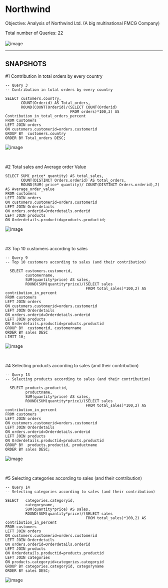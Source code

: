 # Northwind
Objective: Analysis of Northwind Ltd. (A big multinational FMCG Company)

Total number of Queries: 22  <br><br>
![image](https://github.com/user-attachments/assets/a3336fba-d72a-4e89-a696-1ec359e23f68)

---
## SNAPSHOTS  


#1 Contribution in total orders by every country   <BR>

```
-- Query 3
-- Contribution in total orders by every country

SELECT customers.country, 
       COUNT(Orderid) AS Total_orders,
       ROUND(COUNT(Orderid)/(SELECT COUNT(Orderid)
                             FROM orders)*100,3) AS Contribution_in_total_orders_percent
FROM Customers
LEFT JOIN orders
ON customers.customerid=orders.customerid
GROUP BY  customers.country
ORDER BY Total_orders DESC;
```

![image](https://github.com/user-attachments/assets/c4c43574-b16a-473f-b502-95e0632e4014)

<BR>

#2 Total sales and Average order Value  <BR>

```
SELECT SUM( price* quantity) AS total_sales,
       COUNT(DISTINCT Orders.orderid) AS total_orders,
       ROUND(SUM( price* quantity)/ COUNT(DISTINCT Orders.orderid),2) AS Average_order_value
FROM customers
LEFT JOIN orders
ON customers.customerid=orders.customerid
LEFT JOIN Orderdetails
ON orders.orderid=Orderdetails.orderid
LEFT JOIN products
ON Orderdetails.productid=products.productid;

```
![image](https://github.com/user-attachments/assets/2f1bfb57-6202-4090-9173-16259526f983)

<BR>

#3 Top 10 customers according to sales <BR>

```
-- Query 9
-- Top 10 customers according to sales (and their contribution)

  SELECT customers.customerid,
         customername,
         SUM(quantity*price) AS sales,
         ROUND(SUM(quantity*price)/(SELECT sales
                                    FROM total_sales)*100,2) AS contribution_in_percent
FROM customers
LEFT JOIN orders
ON customers.customerid=orders.customerid
LEFT JOIN Orderdetails
ON orders.orderid=Orderdetails.orderid
LEFT JOIN products
ON Orderdetails.productid=products.productid
GROUP BY  customerid, customername
ORDER BY sales DESC
LIMIT 10;

```
![image](https://github.com/user-attachments/assets/db9bb4f3-8864-4ab2-b4f7-0da155d85800)

<BR>

#4 Selecting products according to sales (and their contribution)  <BR>

```
-- Query 13
-- Selecting products according to sales (and their contribution) 

  SELECT products.productid,
         productname,
         SUM(quantity*price) AS sales,
         ROUND(SUM(quantity*price)/(SELECT sales
                                    FROM total_sales)*100,2) AS contribution_in_percent
FROM customers
LEFT JOIN orders
ON customers.customerid=orders.customerid
LEFT JOIN Orderdetails
ON orders.orderid=Orderdetails.orderid
LEFT JOIN products
ON Orderdetails.productid=products.productid
GROUP BY  products.productid, productname
ORDER BY sales DESC;
```
![image](https://github.com/user-attachments/assets/ddd0bfb3-14f4-46a5-9005-788adae14242)

<BR>

#5 Selecting categories according to sales (and their contribution) <BR>

```
-- Query 14
-- Selecting categories according to sales (and their contribution)

SELECT   categories.categoryid,
         categoryname,
         SUM(quantity*price) AS sales,
         ROUND(SUM(quantity*price)/(SELECT sales
                                    FROM total_sales)*100,2) AS contribution_in_percent
FROM customers
LEFT JOIN orders
ON customers.customerid=orders.customerid
LEFT JOIN Orderdetails
ON orders.orderid=Orderdetails.orderid
LEFT JOIN products
ON Orderdetails.productid=products.productid
LEFT JOIN categories
ON products.categoryid=categories.categoryid
GROUP BY categories.categoryid, categoryname
ORDER BY sales DESC;
```

![image](https://github.com/user-attachments/assets/65e74cd2-5076-4237-9475-bf6b147653fc)





